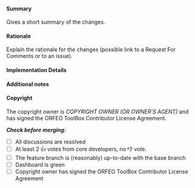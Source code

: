 #### Summary

Gives a short summary of the changes.

#### Rationale

Explain the rationale for the changes (possible link to a Request For Comments or to an issue).

#### Implementation Details

<!---
##### Classes and files
Give an overview of the implementation: main changes made to classes, files and modules. Do not paste complete diff, as it is available in the merge request already.
-->

<!--- 
##### Applications
Describe any changes made to existing applications, or new applications that have been added.
-->

<!---
##### Tests
Describe the testing strategy for new features.
-->

<!---
##### Documentation
List or link documentation modifications that were made (doxygen, example, Software Guide, application documentation, CookBook).
-->

#### Additional notes

<!--- List remaining open issues if any, and additional notes. -->

#### Copyright

The copyright owner is *COPYRIGHT OWNER (OR OWNER'S AGENT)* and has signed the ORFEO ToolBox Contributor License Agreement.


***Check before merging:***
- [ ] All discussions are resolved
- [ ] At least 2 :thumbsup: votes from core developers, no :thumbsdown: vote.
- [ ] The feature branch is (reasonably) up-to-date with the base branch
- [ ] Dashboard is green
- [ ] Copyright owner has signed the ORFEO ToolBox Contributor License Agreement